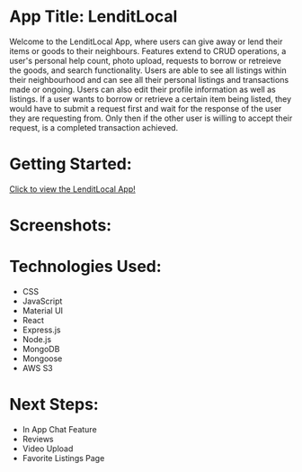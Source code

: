 # App Title: LenditLocal

Welcome to the LenditLocal App, where users can give away or lend their items or goods to their neighbours. Features extend to CRUD operations, a user's personal help count, photo upload, requests to borrow or retreieve the goods, and search functionality. Users are able to see all listings within their neighbourhood and can see all their personal listings and transactions made or ongoing. Users can also edit their profile information as well as listings. If a user wants to borrow or retrieve a certain item being listed, they would have to submit a request first and wait for the response of the user they are requesting from. Only then if the other user is willing to accept their request, is a completed transaction achieved.

# Getting Started:

[Click to view the LenditLocal App!]()

# Screenshots:

# Technologies Used:

- CSS
- JavaScript
- Material UI
- React
- Express.js
- Node.js
- MongoDB
- Mongoose
- AWS S3

# Next Steps:

- In App Chat Feature
- Reviews
- Video Upload
- Favorite Listings Page
